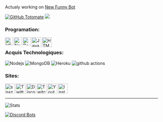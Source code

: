 Actualy working on [New Funny Bot](https://top.gg/bot/787648998403080222) <div>[![GitHub Totomate](https://img.shields.io/github/followers/Totomate?label=follow&style=social)](https://github.com/Totomate) ![](n)</div>

### Programation:
<p>
  <img align="left" alt="VSC" width="26px" src="https://api.iconify.design/mdi:visual-studio-code.svg?color=%2300fef4&height=32" />
  <img align="left" alt="Node.js" width="26px" src="https://api.iconify.design/mdi:nodejs.svg?color=%2300fef4&height=32" />
  <img align="left" alt="Database" width="26px" src="https://api.iconify.design/mdi:database.svg?color=%2300fef4&height=32" />
  <img align="left" alt="JavaScript" width="32px" src="https://api.iconify.design/mdi:language-javascript.svg?color=%2300fef4&height=32" />

  <img align="left" alt="HTML5" width="32px" src="https://api.iconify.design/mdi:language-html5.svg?color=%2300fef4&height=32" />
 
</p>

<br>

### Acquis Technologiques:

<p>
  <img alt="Nodejs" src="https://img.shields.io/badge/-Nodejs-43853d?style=flat-square&logo=Node.js&logoColor=white" />
  <img alt="MongoDB" src="https://img.shields.io/badge/-MongoDB-13aa52?style=flat-square&logo=mongodb&logoColor=white" />
  <img alt="Heroku" src="https://img.shields.io/badge/-Heroku-7313aa?style=flat-square&logo=heroku&logoColor=white" />
  <img alt="github actions" src="https://img.shields.io/badge/-Github_Actions-2088FF?style=flat-square&logo=github-actions&logoColor=white" />

</p>

[website]: http://totomate.top
[twitter]: https://twitter.com/totomatee
[discord]: https://discord.gg/qCAMmgU
[twitch]: https://www.twitch.tv/totomatee
[youtube]: https://www.youtube.com/channel/UCKpa-WUMDZ-3eh2mm9loyxw
[instagram]: https://www.instagram.com/totomate.yt/



### Sites:

[<img align="left" alt="snazzah.com" width="32px" src="https://api.iconify.design/bi:globe.svg?color=%2300fef4&height=32" />][website]
[<img align="left" alt="Twitter" width="32px" src="https://api.iconify.design/mdi:twitter.svg?color=%2300fef4&height=32" />][twitter]
[<img align="left" alt="Discord" width="32px" src="https://api.iconify.design/mdi:discord.svg?color=%2300fef4&height=32" />][discord]
[<img align="left" alt="Twitch" width="32px" src="https://api.iconify.design/mdi:twitch.svg?color=%2300fef4&height=32" />][twitch]
[<img align="left" alt="Youtube" width="32px" src="https://api.iconify.design/mdi:youtube.svg?color=%2300fef4&height=32" />][youtube]
[<img align="left" alt="Instagram" width="32px" src="https://api.iconify.design/mdi:instagram.svg?color=%2300fef4&height=32" />][instagram]

<br /><br />

---

![Stats](https://github-readme-stats.vercel.app/api?username=Totomate&title_color=246bce&text_color=ffffff&bg_color=000000&include_all_commits=true&hide_border=true&hide_title=true)

[![Discord Bots](https://top.gg/api/widget/787648998403080222.svg)](https://top.gg/bot/787648998403080222)

